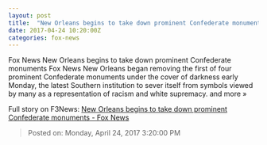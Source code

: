 ```yaml
---
layout: post
title:  "New Orleans begins to take down prominent Confederate monuments - Fox News"
date: 2017-04-24 10:20:00Z
categories: fox-news
---
```


Fox News New Orleans begins to take down prominent Confederate monuments Fox News New Orleans began removing the first of four prominent Confederate monuments under the cover of darkness early Monday, the latest Southern institution to sever itself from symbols viewed by many as a representation of racism and white supremacy. and more »


Full story on F3News: [New Orleans begins to take down prominent Confederate monuments - Fox News](http://www.f3nws.com/n/kuvJx)

> Posted on: Monday, April 24, 2017 3:20:00 PM
